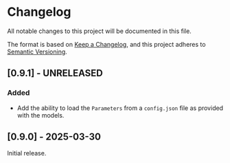 # Changelog

All notable changes to this project will be documented in this file.

The format is based on [Keep a Changelog](https://keepachangelog.com/en/1.1.0/), and this project adheres to [Semantic Versioning](https://semver.org/spec/v2.0.0.html).


## [0.9.1] - UNRELEASED

### Added

* Add the ability to load the `Parameters` from a `config.json` file as provided with the models.


## [0.9.0] - 2025-03-30

Initial release.
